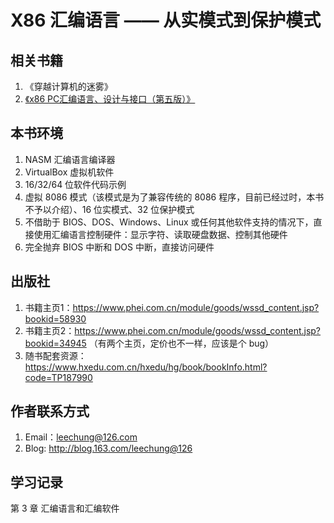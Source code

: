 # X86 汇编语言 —— 从实模式到保护模式
## 相关书籍
1. 《穿越计算机的迷雾》
2. [《x86 PC汇编语言、设计与接口（第五版）》](https://www.phei.com.cn/module/goods/wssd_content.jsp?bookid=21715)

## 本书环境
1. NASM 汇编语言编译器
2. VirtualBox 虚拟机软件
3. 16/32/64 位软件代码示例
4. 虚拟 8086 模式（该模式是为了兼容传统的 8086 程序，目前已经过时，本书不予以介绍）、16 位实模式、32 位保护模式
5. 不借助于 BIOS、DOS、Windows、Linux 或任何其他软件支持的情况下，直接使用汇编语言控制硬件：显示字符、读取硬盘数据、控制其他硬件
6. 完全抛弃 BIOS 中断和 DOS 中断，直接访问硬件

## 出版社
1. 书籍主页1：https://www.phei.com.cn/module/goods/wssd_content.jsp?bookid=58930
2. 书籍主页2：https://www.phei.com.cn/module/goods/wssd_content.jsp?bookid=34945 （有两个主页，定价也不一样，应该是个 bug）
3. 随书配套资源：https://www.hxedu.com.cn/hxedu/hg/book/bookInfo.html?code=TP187990

## 作者联系方式
1. Email：leechung@126.com
2. Blog: http://blog.163.com/leechung@126


## 学习记录
第 3 章 汇编语言和汇编软件
